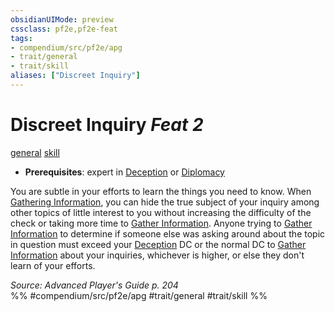 ```yaml
---
obsidianUIMode: preview
cssclass: pf2e,pf2e-feat
tags:
- compendium/src/pf2e/apg
- trait/general
- trait/skill
aliases: ["Discreet Inquiry"]
---
```

# Discreet Inquiry  *Feat 2*  
[general](rules/traits/general.md "General Feat Trait")  [skill](rules/traits/skill.md "Skill Feat Trait")  

- **Prerequisites**: expert in [Deception](compendium/skills.md#Deception) or [Diplomacy](compendium/skills.md#Diplomacy)

You are subtle in your efforts to learn the things you need to know. When [Gathering Information](rules/actions/gather-information.md), you can hide the true subject of your inquiry among other topics of little interest to you without increasing the difficulty of the check or taking more time to [Gather Information](rules/actions/gather-information.md). Anyone trying to [Gather Information](rules/actions/gather-information.md) to determine if someone else was asking around about the topic in question must exceed your [Deception](compendium/skills.md#Deception) DC or the normal DC to [Gather Information](rules/actions/gather-information.md) about your inquiries, whichever is higher, or else they don't learn of your efforts.

*Source: Advanced Player's Guide p. 204*  
%% #compendium/src/pf2e/apg #trait/general #trait/skill %%